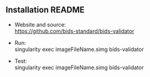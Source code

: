 ## Installation README

* Website and source:  
            https://github.com/bids-standard/bids-validator
* Run:      
            singularity exec imageFileName.simg bids-validator

* Test:     
            singularity exec imageFileName.simg bids-validator
